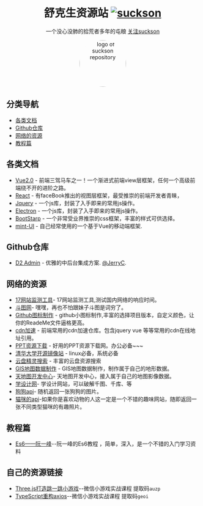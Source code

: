 <!--
 * @Descripttion: 
 * @version: 
 * @Author: suckson
 * @Date: 2019-04-02 12:06:29
 * @LastEditors: suckson
 * @LastEditTime: 2019-09-22 21:24:36
 -->
<div align="center">

# 舒克生资源站 [![suckson](https://img.shields.io/badge/%E2%98%A2%E2%98%A2-suckson-yellowgreen)](http://suckson.club/)

一个没心没肺的拾荒者多年的屯粮 <a target="_blank" href="http://suckson.club/">关注suckson</a>

<img width="122" style="border-radius:50%;" src="https://avatars1.githubusercontent.com/u/38757109?s=460&v=4" alt="logo of suckson repository">

</div>

## 分类导航

- [各类文档](#各类文档)
- [Github仓库](#Github仓库)
- [网络的资源](#网络的资源)
- [教程篇](#教程篇)

## 各类文档

- [Vue2.0](https://cn.vuejs.org/index.html) - 前端三驾马车之一！一个渐进式前端view层框架，任何一个高级前端绕不开的进阶之路。
- [React](https://react.docschina.org/) - 有faceBook推出的视图层框架，最受推崇的前端开发者青睐，
- [Jquery](http://jquery.cuishifeng.cn/) - 一个js库，封装了入手即来的常用js操作。
- [Electron](http://jquery.cuishifeng.cn/) - 一个js库，封装了入手即来的常用js操作。
- [BootStarp](https://v4.bootcss.com/docs/4.3/getting-started/introduction/) - 一个非常受业界推崇的css框架，丰富的样式可供选择。
- [mint-UI](http://mint-ui.github.io/) - 自己经常使用的一个基于Vue的移动端框架.



## Github仓库

- [D2 Admin](https://start-kit.d2admin.fairyever.com/#/index) - 优雅的中后台集成方案. [@JerryC](https://github.com/JerryC8080).


## 网络的资源
- [17网站监测工具](http://www.17ce.com/site)- 17网站监测工具,测试国内网络的响应时间。
- [斗图网](https://www.doutula.com/photo/9238864)- 嘿嘿，再也不怕跟妹子斗图是词穷了。
- [Github图标制作](https://shields.io/) - github小图标制作,丰富的选择项目版本，自定义颜色，让你的ReadeMe文件逼格更高。
- [cdn加速](https://www.bootcdn.cn/) - 前端常用的cdn加速仓库。包含jquery vue 等等常用的cdn在线地址引用。
- [PPT资源下载](http://www.1ppt.com/) - 好用的PPT资源下载网。办公必备~~~
- [清华大学开源镜像站](https://mirror.tuna.tsinghua.edu.cn/help/gitlab-ce/) - linux必备，系统必备
- [云盘精灵搜索](https://www.yunpanjingling.com/) - 丰富的云盘资源搜索
- [GIS地图数据制作](http://srtm.csi.cgiar.org/srtmdata/) - GIS地图数据制作，制作属于自己的地形数据。
- [天地图开发中心](http://www.tianditu.gov.cn/)- 天地图开发中心，接入属于自己的地图影像数据。
- [学设计网](https://www.xuesheji.me/index/index/login.html)- 学设计网站，可以破解千图、千库、等
- [狗狗api](https://dog.ceo/dog-api/)- 随机返回一张狗狗的图片。
- [猫咪的api](https://thecatapi.com/)-如果你是喜欢动物的人这一定是一个不错的趣味网站，随即返回一张不同类型猫咪的有趣照片。


## 教程篇

- [Es6——阮一峰](http://es6.ruanyifeng.com/)--阮一峰的Es6教程 ，简单，深入，是一个不错的入门学习资料

## 自己的资源链接
- [Three.js打造跳一跳小游戏](https://pan.baidu.com/s/17GEIUbe9LRDFAH4l4iPSJA)--微信小游戏实战课程  提取码`auzp`
- [TypeScript重构axios](https://pan.baidu.com/s/1GuMlT0ve3c5t_7-ip5icaA)--微信小游戏实战课程  提取码`geoi`
